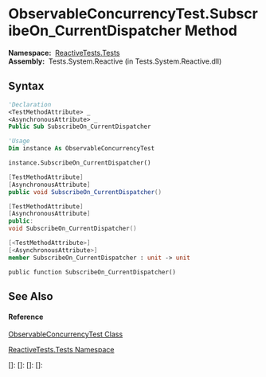 # ObservableConcurrencyTest.SubscribeOn\_CurrentDispatcher Method

**Namespace:**  [ReactiveTests.Tests](ReactiveTests.Tests\ReactiveTests.Tests.md)  
**Assembly:**  Tests.System.Reactive (in Tests.System.Reactive.dll)

## Syntax

```vb
'Declaration
<TestMethodAttribute> _
<AsynchronousAttribute> _
Public Sub SubscribeOn_CurrentDispatcher
```

```vb
'Usage
Dim instance As ObservableConcurrencyTest

instance.SubscribeOn_CurrentDispatcher()
```

```csharp
[TestMethodAttribute]
[AsynchronousAttribute]
public void SubscribeOn_CurrentDispatcher()
```

```c++
[TestMethodAttribute]
[AsynchronousAttribute]
public:
void SubscribeOn_CurrentDispatcher()
```

```fsharp
[<TestMethodAttribute>]
[<AsynchronousAttribute>]
member SubscribeOn_CurrentDispatcher : unit -> unit 
```

```jscript
public function SubscribeOn_CurrentDispatcher()
```

## See Also

#### Reference

[ObservableConcurrencyTest Class](ObservableConcurrencyTest\ObservableConcurrencyTest.md)

[ReactiveTests.Tests Namespace](ReactiveTests.Tests\ReactiveTests.Tests.md)

[]: 
[]: 
[]: 
[]: 